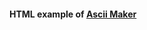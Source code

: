 #### HTML example of [Ascii Maker](https://github.com/alecominotti/asciimaker/ "Ascii Maker repository")
